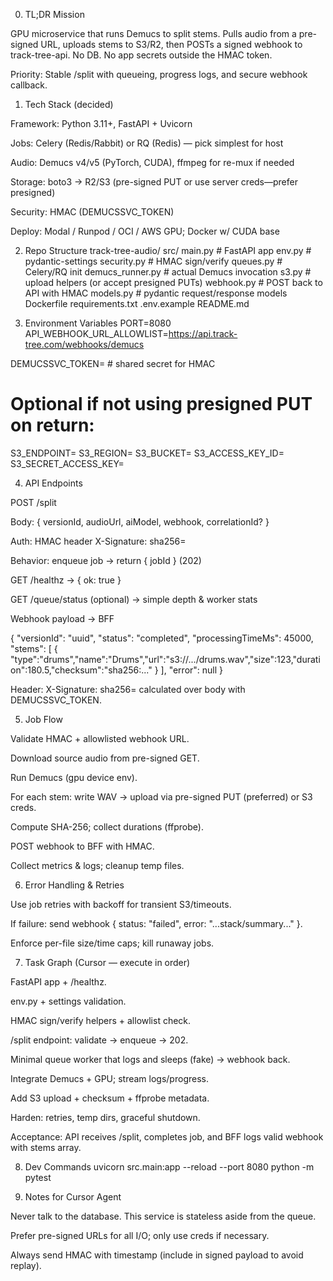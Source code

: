0) TL;DR Mission

GPU microservice that runs Demucs to split stems. Pulls audio from a pre-signed URL, uploads stems to S3/R2, then POSTs a signed webhook to track-tree-api. No DB. No app secrets outside the HMAC token.

Priority: Stable /split with queueing, progress logs, and secure webhook callback.

1) Tech Stack (decided)

Framework: Python 3.11+, FastAPI + Uvicorn

Jobs: Celery (Redis/Rabbit) or RQ (Redis) — pick simplest for host

Audio: Demucs v4/v5 (PyTorch, CUDA), ffmpeg for re-mux if needed

Storage: boto3 → R2/S3 (pre-signed PUT or use server creds—prefer presigned)

Security: HMAC (DEMUCSSVC_TOKEN)

Deploy: Modal / Runpod / OCI / AWS GPU; Docker w/ CUDA base

2) Repo Structure
track-tree-audio/
  src/
    main.py                 # FastAPI app
    env.py                  # pydantic-settings
    security.py             # HMAC sign/verify
    queues.py               # Celery/RQ init
    demucs_runner.py        # actual Demucs invocation
    s3.py                   # upload helpers (or accept presigned PUTs)
    webhook.py              # POST back to API with HMAC
    models.py               # pydantic request/response models
  Dockerfile
  requirements.txt
  .env.example
  README.md

3) Environment Variables
PORT=8080
API_WEBHOOK_URL_ALLOWLIST=https://api.track-tree.com/webhooks/demucs

DEMUCSSVC_TOKEN=   # shared secret for HMAC

# Optional if not using presigned PUT on return:
S3_ENDPOINT=
S3_REGION=
S3_BUCKET=
S3_ACCESS_KEY_ID=
S3_SECRET_ACCESS_KEY=

4) API Endpoints

POST /split

Body: { versionId, audioUrl, aiModel, webhook, correlationId? }

Auth: HMAC header X-Signature: sha256=<hex>

Behavior: enqueue job → return { jobId } (202)

GET /healthz → { ok: true }

GET /queue/status (optional) → simple depth & worker stats

Webhook payload → BFF

{
  "versionId": "uuid",
  "status": "completed",
  "processingTimeMs": 45000,
  "stems": [
    { "type":"drums","name":"Drums","url":"s3://.../drums.wav","size":123,"duration":180.5,"checksum":"sha256:..." }
  ],
  "error": null
}


Header: X-Signature: sha256=<hex> calculated over body with DEMUCSSVC_TOKEN.

5) Job Flow

Validate HMAC + allowlisted webhook URL.

Download source audio from pre-signed GET.

Run Demucs (gpu device env).

For each stem: write WAV → upload via pre-signed PUT (preferred) or S3 creds.

Compute SHA-256; collect durations (ffprobe).

POST webhook to BFF with HMAC.

Collect metrics & logs; cleanup temp files.

6) Error Handling & Retries

Use job retries with backoff for transient S3/timeouts.

If failure: send webhook { status: "failed", error: "...stack/summary..." }.

Enforce per-file size/time caps; kill runaway jobs.

7) Task Graph (Cursor — execute in order)

FastAPI app + /healthz.

env.py + settings validation.

HMAC sign/verify helpers + allowlist check.

/split endpoint: validate → enqueue → 202.

Minimal queue worker that logs and sleeps (fake) → webhook back.

Integrate Demucs + GPU; stream logs/progress.

Add S3 upload + checksum + ffprobe metadata.

Harden: retries, temp dirs, graceful shutdown.

Acceptance: API receives /split, completes job, and BFF logs valid webhook with stems array.

8) Dev Commands
uvicorn src.main:app --reload --port 8080
python -m pytest

9) Notes for Cursor Agent

Never talk to the database. This service is stateless aside from the queue.

Prefer pre-signed URLs for all I/O; only use creds if necessary.

Always send HMAC with timestamp (include in signed payload to avoid replay).